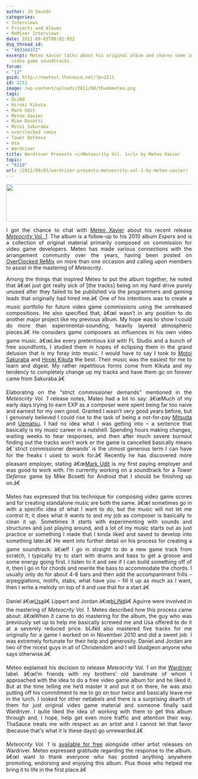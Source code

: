 ```yaml
---
author: JH Sounds
categories:
- Interviews
- Projects and Albums
- ReMixer Interviews
date: 2011-09-03T00:02:05Z
dsq_thread_id:
- "403384372"
excerpt: Meteo Xavier talks about his original album and shares some insight on composing
  video game soundtracks.
forum:
- "12"
guid: http://newtest.thasauce.net/?p=2211
id: 2211
image: /wp-content/uploads/2011/08/thumbmeteo.png
tags:
- bLiNd
- Hiroki Kikuta
- Mark Udit
- Meteo Xavier
- Mike Bosetti
- Motoi Sakuraba
- overclocked remix
- Tower Defense
- Usa
- Wardriver
title: Wardriver Presents <i>Meteocrity Vol. 1</i> by Meteo Xavier
topic:
- "6110"
url: /2011/09/03/wardriver-presents-meteocrity-vol-1-by-meteo-xavier/
---
```


<p style="text-align: justify;">
  <a href="http://thasauce.net/wp-content/uploads/2011/08/bannermeteo.png"><img class="aligncenter size-full wp-image-2221" title="bannermeteo" src="http://thasauce.net/wp-content/uploads/2011/08/bannermeteo.png" alt="" width="543" height="102" srcset="http://thasauce.net/wp-content/uploads/2011/08/bannermeteo.png 543w, http://thasauce.net/wp-content/uploads/2011/08/bannermeteo-300x56.png 300w, http://thasauce.net/wp-content/uploads/2011/08/bannermeteo-75x14.png 75w" sizes="(max-width: 543px) 100vw, 543px" /></a>
</p>

<p style="text-align: justify;">
  I got the chance to chat with <a href="http://remix.thasauce.net/mixer/meteo-xavier/">Meteo Xavier</a> about his recent release <a href="http://wardriver.thasauce.net/releases/war006"><em>Meteocrity Vol. 1</em></a>. The album is a follow-up to his 2010 album <em>Espers</em> and is a collection of original material primarily composed on commission for video game developers. Meteo has made various connections with the arrangement community over the years, having been posted on <a href="http://ocremix.org/">OverClocked ReMix</a> on more than one occasion and calling upon members to assist in the mastering of <em>Meteocrity</em>.
</p>

<p style="text-align: justify;">
  Among the things that inspired Meteo to put the album together, he noted that â€œI just got really sick of [the tracks] being on my hard drive purely unused after they failed to be published via the programmers and gaming leads that originally had hired me.â€ One of his intentions was to create a music portfolio for future video game commissions using the unreleased compositions. He also specified that, â€œI wasn&#8217;t in any position to do another major project like my previous album. My hope was to show I could do more than experimental-sounding, heavily layered atmospheric pieces.â€ He considers game composers as influences in his own video game music. â€œLike every pretentious kid with FL Studio and a bunch of free soundfonts, I studied them in hopes of eclipsing them in the grand delusion that is my foray into music. I would have to say I took to <a href="http://ocremix.org/artist/40/motoi-sakuraba">Motoi Sakuraba</a> and <a href="http://ocremix.org/artist/8/hiroki-kikuta">Hiroki Kikuta</a> the best. Their music was the easiest for me to learn and digest. My rather repetitious forms come from Kikuta and my tendency to completely change up my tracks and have them go on forever came from Sakuraba.â€
</p>

<p style="text-align: justify;">
  Elaborating on the &#8220;strict commissioner demands&#8221; mentioned in the <em>Meteocrity Vol. 1</em> release notes, Mateo had a lot to say: â€œMuch of my early days trying to earn EXP as a composer were spent being far too naive and earnest for my own good. Granted I wasn&#8217;t very good years before, but I genuinely believed I could rise to the task of being a not-for-pay <a href="http://remix.thasauce.net/tags/view/Mitsuda/">Mitsuda</a> and <a href="http://remix.thasauce.net/tags/view/Nobuo_Uematsu/">Uematsu</a>. I had no idea what I was getting into &#8211; a sentence that basically is my music career in a nutshell. Spending hours making changes, waiting weeks to hear responses, and then after much severe burnout finding out the tracks won&#8217;t work or the game is cancelled basically means â€˜strict commissioner demands' is the utmost generous term I can have for the freaks I used to work for.â€ Recently he has discovered more pleasant employer, stating â€œ<a href="http://www.project8games.com/">Mark Udit</a> is my first paying employer and was good to work with. I&#8217;m currently working on a soundtrack for a <em>Tower Defense</em> game by Mike Bosetti for Android that I should be finishing up on.â€
</p>

<p style="text-align: justify;">
  Meteo has expressed that his technique for composing video game scores and for creating standalone music are both the same. â€œI sometimes go in with a specific idea of what I want to do, but the music will not let me control it; it does what it wants to and my job as composer is basically to clean it up. Sometimes it starts with experimenting with sounds and structures and just playing around, and a lot of my music starts out as just practice or something I made that I kinda liked and saved to develop into something later.â€ He went into further detail on his process for creating a game soundtrack: â€œIf I go in straight to do a new game track from scratch, I typically try to start with drums and bass to get a groove and some energy going first. I listen to it and see if I can build something off of it, then I go in for chords and rewrite the bass to accommodate the chords. I usually only do for about 4-8 bars and then add the accompaniment frills &#8211; arpeggiations, motifs, stabs, what have you &#8211; fill it up as much as I want, then I write a melody on top of it and use that for a start.â€
</p>

<p style="text-align: justify;">
  Daniel â€œ<a href="http://ocremix.org/artist/4698/usa">Usa</a>â€ Lippert and Jordan â€œ<a href="http://remix.thasauce.net/mixer/blind/">bLiNd</a>â€ Aguirre were involved in the mastering of <em>Meteocrity Vol. 1</em>. Meteo described how this process came about: â€œWhen it came to do mastering for the album, the guy who was previously set up to help me basically screwed me and Usa offered to do it at a severely reduced price. bLiNd also mastered five tracks for me originally for a game I worked on in November 2010 and did a sweet job. I was extremely fortunate for their help and generosity. Daniel and Jordan are two of the nicest guys in all of Christendom and I will bludgeon anyone who says otherwise.â€
</p>

<p style="text-align: justify;">
  Meteo explained his decision to release <em>Meteocrity Vol. 1</em> on the <a href="http://wardriver.thasauce.net/">Wardriver</a> label. â€œI&#8217;m friends with my brothers&#8217; old bandmate of whom I approached with the idea to do a free video game album for and he liked it. But at the time telling me he&#8217;d master it and put it on there, he was also putting off his commitment to me to go on tour <em>twice</em> and basically leave me in the lurch. I looked for other netlabels and there is a surprising dearth of them for just original video game material and someone finally said Wardriver. I quite liked the idea of working with them to get this album through and, I hope, help get even more traffic and attention their way. ThaSauce treats me with respect as an artist and I cannot let that favor (because that's what it is these days) go unrewarded.â€
</p>

<p style="text-align: justify;">
  <em>Meteocrity Vol. 1</em> is <a href="http://wardriver.thasauce.net/releases/war006">available for free</a> alongside other artist releases on Wardriver. Meteo expressed gratitude regarding the response to the album. â€œI want to thank everyone who has posted anything anywhere promoting, endorsing and enjoying this album. Plus those who helped me bring it to life in the first place.â€
</p>